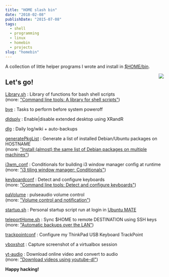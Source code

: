 ```yaml
---
title: "HOME slash bin"
date: "2018-02-08"
publishDate: "2015-07-08"
tags:
  - shell
  - programming
  - linux
  - homebin
  - projects
slug: "homebin"
---
```


A collection of little helper programs I wrote and install in [$HOME/bin](https://github.com/vonbrownie/homebin).

<img style="float:right;" src="/img/infinite-loop-not-300.png" />

## Let's go!

[Library.sh](https://github.com/vonbrownie/homebin/blob/master/Library.sh)
: Library of functions for bash shell scripts<br />
(more: ["Command line tools: A library for shell scripts"](https://www.circuidipity.com/shell-script-library/))

[bye](https://github.com/vonbrownie/homebin/blob/master/bye)
: Tasks to perform before system poweroff

[dldsply](https://github.com/vonbrownie/homebin/blob/master/dldsply)
: Enable|disable extended desktop using XRandR

[dlg](https://github.com/vonbrownie/homebin/blob/master/dlg)
: Daily log/wiki + auto-backups

[generatePkgList](https://github.com/vonbrownie/homebin/blob/master/generatePkgList)
: Generate a list of installed Debian/Ubuntu packages on HOSTNAME<br />
(more: ["Install (almost) the same list of Debian packages on multiple machines"](https://www.circuidipity.com/debian-package-list/))

[i3wm_conf](https://github.com/vonbrownie/homebin/blob/master/i3wm_conf)
: Conditionals for building i3 window manager config at runtime<br />
(more: ["i3 tiling window manager: Conditionals"](https://www.circuidipity.com/i3-tiling-window-manager#conditionals))

[keyboardconf](https://github.com/vonbrownie/homebin/blob/master/keyboardconf)
: Detect and configure keyboards<br />
(more: ["Command line tools: Detect and configure keyboards"](https://www.circuidipity.com/keyboardconf/))

[paVolume](https://github.com/vonbrownie/homebin/blob/master/paVolume)
: pulseaudio volume control<br />
(more: ["Volume control and notification"](https://www.circuidipity.com/pavolume/))

[startup.sh](https://github.com/vonbrownie/homebin/blob/master/startup.sh)
: Personal startup script run at login in [Ubuntu MATE](https://ubuntu-mate.org/)

[teleportHome.sh](https://github.com/vonbrownie/homebin/blob/master/teleportHome.sh)
: Sync $HOME to remote DESTINATION using SSH keys<br />
(more: ["Automatic backups over the LAN"](https://www.circuidipity.com/backup-over-lan/))

[trackpointconf](https://github.com/vonbrownie/homebin/blob/master/trackpointconf)
: Configure my ThinkPad USB Keyboard TrackPoint

[vboxshot](https://github.com/vonbrownie/homebin/blob/master/vboxshot)
: Capture screenshot of a virtualbox session

[yt-audio](https://github.com/vonbrownie/homebin/blob/master/yt-audio)
: Download online video and convert to audio<br />
(more: ["Download videos using youtube-dl"](https://www.circuidipity.com/youtube-dl/))

**Happy hacking!**
